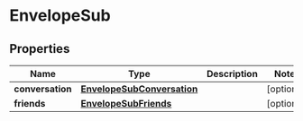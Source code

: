 
# EnvelopeSub

## Properties
Name | Type | Description | Notes
------------ | ------------- | ------------- | -------------
**conversation** | [**EnvelopeSubConversation**](EnvelopeSubConversation.md) |  |  [optional]
**friends** | [**EnvelopeSubFriends**](EnvelopeSubFriends.md) |  |  [optional]



